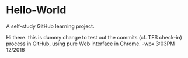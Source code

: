 # Hello-World
A self-study GitHub learning project.

Hi there. this is dummy change to test out the commits (cf. TFS check-in) process in GitHub, using pure Web interface in Chrome.
-wpx 3:03PM 12/2016

